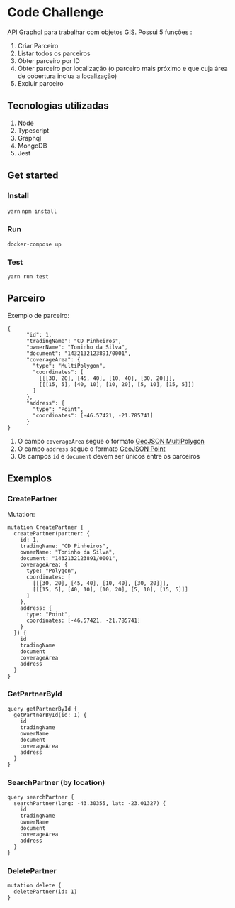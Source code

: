 # Code Challenge

API Graphql para trabalhar com objetos [GIS](https://en.wikipedia.org/wiki/Geographic_information_system).
Possui 5 funções :

 1. Criar Parceiro
 2. Listar todos os parceiros
 3. Obter parceiro por ID
 4. Obter parceiro por localização (o parceiro mais próximo e que cuja área de cobertura inclua a localização)
 5. Excluir parceiro

## Tecnologias utilizadas

 1. Node
 2. Typescript
 3. Graphql
 4. MongoDB
 5. Jest

## Get started
### Install
`yarn` 
`npm install`

### Run
`docker-compose up`

### Test
`yarn run test`

## Parceiro
Exemplo de parceiro: 

    {
    	  "id": 1, 
    	  "tradingName": "CD Pinheiros",
    	  "ownerName": "Toninho da Silva",
    	  "document": "1432132123891/0001",
    	  "coverageArea": { 
    	    "type": "MultiPolygon", 
    	    "coordinates": [
    	      [[[30, 20], [45, 40], [10, 40], [30, 20]]], 
    	      [[[15, 5], [40, 10], [10, 20], [5, 10], [15, 5]]]
    	    ]
    	  },
    	  "address": { 
    	    "type": "Point",
    	    "coordinates": [-46.57421, -21.785741]
    	  }
    }
   
   

 1. O campo `coverageArea` segue o formato [GeoJSON MultiPolygon](https://en.wikipedia.org/wiki/GeoJSON)
 2. O campo `address` segue o formato [GeoJSON Point](https://en.wikipedia.org/wiki/GeoJSON)
 3. Os campos `id` e `document` devem ser únicos entre os parceiros

## Exemplos
### CreatePartner
Mutation:  

    mutation CreatePartner {
      createPartner(partner: {
        id: 1, 
        tradingName: "CD Pinheiros",
        ownerName: "Toninho da Silva",
        document: "1432132123891/0001",
        coverageArea: { 
          type: "Polygon", 
          coordinates: [
            [[[30, 20], [45, 40], [10, 40], [30, 20]]], 
            [[[15, 5], [40, 10], [10, 20], [5, 10], [15, 5]]]
          ]
        },
        address: { 
          type: "Point",
          coordinates: [-46.57421, -21.785741]
        }
      }) {
        id
        tradingName
        document
        coverageArea
        address
      }
    } 

### GetPartnerById

    query getPartnerById {
      getPartnerById(id: 1) {
        id
        tradingName
        ownerName
        document
        coverageArea
        address
      }
    }

### SearchPartner (by location)

    query searchPartner {
      searchPartner(long: -43.30355, lat: -23.01327) {
        id
        tradingName
        ownerName
        document
        coverageArea
        address
      }
    }
 ### DeletePartner
 

    mutation delete {
      deletePartner(id: 1)
    }
